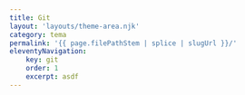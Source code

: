 ```yaml
---
title: Git
layout: 'layouts/theme-area.njk'
category: tema
permalink: '{{ page.filePathStem | splice | slugUrl }}/'
eleventyNavigation:
    key: git
    order: 1
    excerpt: asdf
---
```


